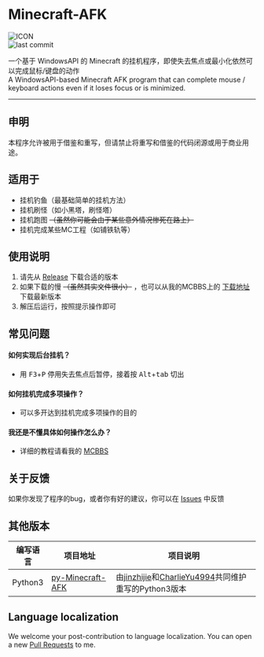 # Minecraft-AFK
![ICON](https://attachment.mcbbs.net/forum/202003/25/123653j8nvw2qa8mqjze7e.png)  
![last commit](https://img.shields.io/github/last-commit/Cheny233/Minecraft-AFK)

一个基于 WindowsAPI 的 Minecraft 的挂机程序，即使失去焦点或最小化依然可以完成鼠标/键盘的动作<br>
A WindowsAPI-based Minecraft AFK program that can complete mouse / keyboard actions even if it loses focus or is minimized.

----

## 申明
本程序允许被用于借鉴和重写，但请禁止将重写和借鉴的代码闭源或用于商业用途。

## 适用于
- 挂机钓鱼（最基础简单的挂机方法）
- 挂机刷怪（如小黑塔，刷怪塔）
- 挂机跑图 ~~（虽然你可能会由于某些意外情况惨死在路上）~~
- 挂机完成某些MC工程（如铺铁轨等）

## 使用说明
1. 请先从 [Release](https://github.com/Cheny233/Minecraft-AFK/releases) 下载合适的版本
2. 如果下载的慢 ~~（虽然其实文件很小）~~ ，也可以从我的MCBBS上的 [下载地址](https://www.mcbbs.net/forum.php?mod=attachment&aid=MTQ5OTM0M3w0NTlkYjZmNXwxNTg1MTkyOTA4fDI2MDUwMzV8OTg0ODM0) 下载最新版本
3. 解压后运行，按照提示操作即可

## 常见问题
#### 如何实现后台挂机？
- 用 <kbd>F3</kbd>+<kbd>P</kbd> 停用失去焦点后暂停，接着按 <kbd>Alt</kbd>+<kbd>tab</kbd> 切出
  
#### 如何挂机完成多项操作？
- 可以多开达到挂机完成多项操作的目的
  
#### 我还是不懂具体如何操作怎么办？
- 详细的教程请看我的 [MCBBS](https://www.mcbbs.net/thread-984834-1-1.html)<br>

## 关于反馈
如果你发现了程序的bug，或者你有好的建议，你可以在 [Issues](https://github.com/Cheny233/Minecraft-AFK/issues) 中反馈

## 其他版本
| 编写语言 | 项目地址 | 项目说明
| ---- | ---- | ---- |
| Python3 | [py-Minecraft-AFK](https://github.com/jinzhijie/py-Minecraft-AFK) | 由[jinzhijie](https://github.com/jinzhijie)和[CharlieYu4994](https://github.com/CharlieYu4994)共同维护重写的Python3版本

## Language localization
We welcome your post-contribution to language localization. You can open a new [Pull Requests](https://github.com/Cheny233/Minecraft-AFK/pulls) to me.
